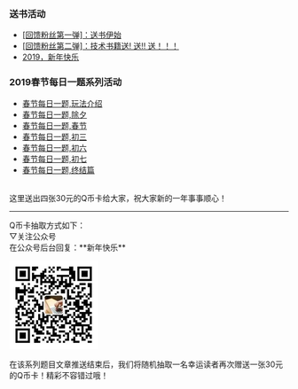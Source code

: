 ### 送书活动
- [[回馈粉丝第一弹]：送书伊始](https://mp.weixin.qq.com/s?__biz=MzU4NzYwNDAwMg==&mid=2247484557&idx=1&sn=fa436ab955a772884365ede8a5642e52&chksm=fde8cdc0ca9f44d6860a0d66ccccad070d7b0c3c8f393f05c6b4847e90bb318ec56fe31c3649&scene=0#rd)
- [[回馈粉丝第二弹]：技术书籍送! 送!! 送！！！](https://mp.weixin.qq.com/s?__biz=MzU4NzYwNDAwMg==&mid=2247484557&idx=1&sn=fa436ab955a772884365ede8a5642e52&chksm=fde8cdc0ca9f44d6860a0d66ccccad070d7b0c3c8f393f05c6b4847e90bb318ec56fe31c3649&scene=0#rd)
- [2019，新年快乐](https://mp.weixin.qq.com/s?__biz=MzU4NzYwNDAwMg==&mid=2247484645&idx=1&sn=f63ad7a3bf3086f56619e2434c349156&chksm=fde8cda8ca9f44bebe0c05d64f0219c05c159454c5684fccb734005ef04e1c988273f5b9f09e&scene=0#rd)

### 2019春节每日一题系列活动
- [春节每日一题,玩法介绍]()
- [春节每日一题,除夕]()
- [春节每日一题,春节]()
- [春节每日一题,初三]()
- [春节每日一题,初六]()
- [春节每日一题,初七]()
- [春节每日一题,终结篇]()

<br>
这里送出四张30元的Q币卡给大家，祝大家新的一年事事顺心！<hr>
Q币卡抽取方式如下：
<br>
▽关注公众号
<br>
在公众号后台回复：**新年快乐**

![image](./image/gzh.png)

在该系列题目文章推送结束后，我们将随机抽取一名幸运读者再次赠送一张30元的Q币卡！精彩不容错过哦！